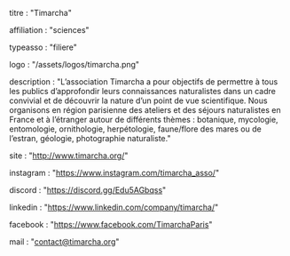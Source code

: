 titre : "Timarcha"

affiliation : "sciences"

typeasso : "filiere"

logo : "/assets/logos/timarcha.png"

description : "L’association Timarcha a pour objectifs de permettre à tous les publics d’approfondir leurs connaissances naturalistes dans un cadre convivial et de découvrir la nature d’un point de vue scientifique. Nous organisons en région parisienne des ateliers et des séjours naturalistes en France et à l’étranger autour de différents thèmes : botanique, mycologie, entomologie, ornithologie, herpétologie, faune/flore des mares ou de l’estran, géologie, photographie naturaliste."

site : "http://www.timarcha.org/"

instagram : "https://www.instagram.com/timarcha_asso/"

discord : "https://discord.gg/Edu5AGbqss"

linkedin : "https://www.linkedin.com/company/timarcha/"

facebook : "https://www.facebook.com/TimarchaParis"

mail : "contact@timarcha.org"